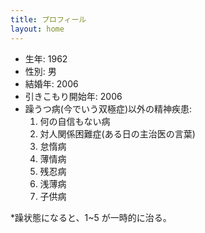 ```yaml
---
title: プロフィール
layout: home
---
```

- 生年: 1962
- 性別: 男
- 結婚年: 2006
- 引きこもり開始年: 2006
- 躁うつ病(今でいう双極症)以外の精神疾患:
  1. 何の自信もない病
  2. 対人関係困難症(ある日の主治医の言葉)
  3. 怠惰病
  4. 薄情病
  5. 残忍病
  6. 浅薄病
  7. 子供病

\*躁状態になると、1~5 が一時的に治る。
